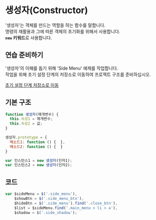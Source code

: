 # 생성자(Constructor)

'생성자'는 객체를 만드는 역할을 하는 함수를 말합니다.<br>
명령의 재활용과 그에 따른 객체의 초기화를 위해서 사용합니다.<br>
**`new` 키워드**로 사용합니다.

## 연습 준비하기

'생성자'의 이해를 돕기 위해 'Side Menu' 예제를 작업합니다.<br>
작업을 위해 초기 설정 단계의 저장소로 이동하여 프로젝트 구조를 준비하십시오.

[초기 설정 단계 저장소로 이동](https://github.com/HeropCode/sideMenu/tree/initialization)

## 기본 구조

```js
function 생성자(매개변수) {
  this.속성1 = 매개변수;
  this.속성2 = 값;
}

생성자.prototype = {
  메소드1: function () {  },
  메소드2: function () {  }
}

var 인스턴스1 = new 생성자(인자1);
var 인스턴스2 = new 생성자(인자2);
```

## 코드

```js
var $sideMenu = $('.side_menu'),
    $showBtn = $('.side_menu_btn'),
    $hideBtn = $('.side_menu').find('.close_btn'),
    $list = $sideMenu.find('.main_menu > li > a'),
    $shadow = $('.side_shadow');
```